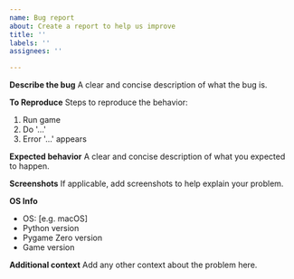 ```yaml
---
name: Bug report
about: Create a report to help us improve
title: ''
labels: ''
assignees: ''

---
```


**Describe the bug**
A clear and concise description of what the bug is.

**To Reproduce**
Steps to reproduce the behavior:
1. Run game
2. Do '...'
3. Error '...' appears

**Expected behavior**
A clear and concise description of what you expected to happen.

**Screenshots**
If applicable, add screenshots to help explain your problem.

**OS Info**
 - OS: [e.g. macOS]
 - Python version
 - Pygame Zero version
 - Game version

**Additional context**
Add any other context about the problem here.
